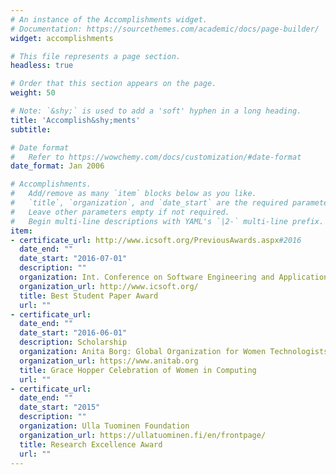 ```yaml
---
# An instance of the Accomplishments widget.
# Documentation: https://sourcethemes.com/academic/docs/page-builder/
widget: accomplishments

# This file represents a page section.
headless: true

# Order that this section appears on the page.
weight: 50

# Note: `&shy;` is used to add a 'soft' hyphen in a long heading.
title: 'Accomplish&shy;ments'
subtitle:

# Date format
#   Refer to https://wowchemy.com/docs/customization/#date-format
date_format: Jan 2006

# Accomplishments.
#   Add/remove as many `item` blocks below as you like.
#   `title`, `organization`, and `date_start` are the required parameters.
#   Leave other parameters empty if not required.
#   Begin multi-line descriptions with YAML's `|2-` multi-line prefix.
item:
- certificate_url: http://www.icsoft.org/PreviousAwards.aspx#2016
  date_end: ""
  date_start: "2016-07-01"
  description: ""
  organization: Int. Conference on Software Engineering and Applications (ICSOFT)
  organization_url: http://www.icsoft.org/
  title: Best Student Paper Award
  url: ""
- certificate_url: 
  date_end: ""
  date_start: "2016-06-01"
  description: Scholarship
  organization: Anita Borg: Global Organization for Women Technologists
  organization_url: https://www.anitab.org
  title: Grace Hopper Celebration of Women in Computing
  url: ""
- certificate_url:
  date_end: ""
  date_start: "2015"
  description: ""
  organization: Ulla Tuominen Foundation
  organization_url: https://ullatuominen.fi/en/frontpage/
  title: Research Excellence Award
  url: ""
---
```

